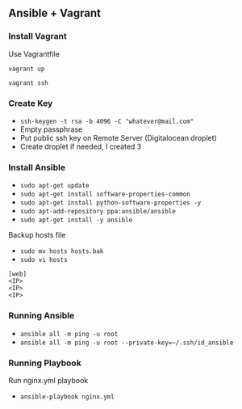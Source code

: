 Ansible + Vagrant
-----------------

### Install Vagrant
Use Vagrantfile 

```vagrant up```

```vagrant ssh```

### Create Key
* ```ssh-keygen -t rsa -b 4096 -C "whatever@mail.com"```
*  Empty passphrase
* Put public ssh key on Remote Server (Digitalocean droplet)
* Create droplet if needed, I created 3

### Install Ansible
* ```sudo apt-get update```
* ```sudo apt-get install software-properties-common```
* ```sudo apt-get install python-software-properties -y```
* ```sudo apt-add-repository ppa:ansible/ansible```
* ```sudo apt-get install -y ansible```

Backup hosts file
* ```sudo mv hosts hosts.bak```
* ```sudo vi hosts```
```
[web]
<IP>
<IP>
<IP>
```
### Running Ansible
* ```ansible all -m ping -u root```
* ```ansible all -m ping -u root --private-key=~/.ssh/id_ansible```

### Running Playbook
Run nginx.yml playbook
* ```ansible-playbook nginx.yml```
